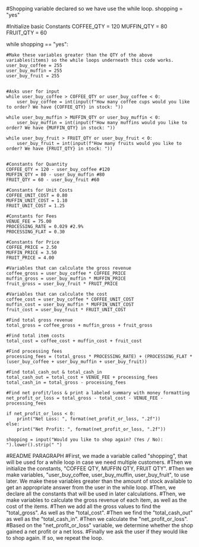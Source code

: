 #Shopping variable declared so we have use the while loop.
shopping = "yes"

#Initialize basic Constants
COFFEE_QTY = 120
MUFFIN_QTY = 80
FRUIT_QTY = 60

while shopping == "yes":

    #Make these variables greater than the QTY of the above variables(items) so the while loops underneath this code works.
    user_buy_coffee = 255
    user_buy_muffin = 255
    user_buy_fruit = 255


    #Asks user for input
    while user_buy_coffee > COFFEE_QTY or user_buy_coffee < 0:
        user_buy_coffee = int(input(f"How many coffee cups would you like to order? We have {COFFEE_QTY} in stock: "))

    while user_buy_muffin > MUFFIN_QTY or user_buy_muffin < 0:
        user_buy_muffin = int(input(f"How many muffins would you like to order? We have {MUFFIN_QTY} in stock: "))

    while user_buy_fruit > FRUIT_QTY or user_buy_fruit < 0:
        user_buy_fruit = int(input(f"How many fruits would you like to order? We have {FRUIT_QTY} in stock: "))


    #Constants for Quantity
    COFFEE_QTY = 120 - user_buy_coffee #120
    MUFFIN_QTY = 80 - user_buy_muffin #80
    FRUIT_QTY = 60 - user_buy_fruit #60

    #Constants for Unit Costs
    COFFEE_UNIT_COST = 0.80
    MUFFIN_UNIT_COST = 1.10
    FRUIT_UNIT_COST = 1.25

    #Constants for Fees
    VENUE_FEE = 75.00
    PROCESSING_RATE = 0.029 #2.9%
    PROCESSING_FLAT = 0.30

    #Constants for Price
    COFFEE_PRICE = 2.50
    MUFFIN_PRICE = 3.50
    FRUIT_PRICE = 4.00

    #Variables that can calculate the gross revenue
    coffee_gross = user_buy_coffee * COFFEE_PRICE
    muffin_gross = user_buy_muffin * MUFFIN_PRICE
    fruit_gross = user_buy_fruit * FRUIT_PRICE

    #Variables that can calculate the cost
    coffee_cost = user_buy_coffee * COFFEE_UNIT_COST
    muffin_cost = user_buy_muffin * MUFFIN_UNIT_COST
    fruit_cost = user_buy_fruit * FRUIT_UNIT_COST

    #Find total gross revenue
    total_gross = coffee_gross + muffin_gross + fruit_gross

    #Find total item costs
    total_cost = coffee_cost + muffin_cost + fruit_cost

    #Find processing fees
    processing_fees = (total_gross * PROCESSING_RATE) + (PROCESSING_FLAT * (user_buy_coffee + user_buy_muffin + user_buy_fruit))

    #Find total_cash_out & total_cash_in
    total_cash_out = total_cost + VENUE_FEE + processing_fees
    total_cash_in = total_gross - processing_fees

    #Find net profit/loss & print a labeled summary with money formatting
    net_profit_or_loss = total_gross - total_cost - VENUE_FEE - processing_fees

    if net_profit_or_loss < 0:
        print("Net Loss: ", format(net_profit_or_loss, ".2f"))
    else:
        print("Net Profit: ", format(net_profit_or_loss, ".2f"))

    shopping = input("Would you like to shop again? (Yes / No): ").lower().strip(" ")





#README PARAGRAPH
#First, we made a variable called "shopping", that will be used for a while loop in case we need multiple customers.
#Then we initialize the constants, "COFFEE QTY, MUFFIN QTY, FRUIT QTY".
#Then we make variables, "user_buy_coffee, user_buy_muffin, user_buy_fruit", to use later. We make these variables greater than the amount of stock available to get an appropriate answer from the user in the while loop.
#Then, we declare all the constants that will be used in later calculations. 
#Then, we make variables to calculate the gross revenue of each item, as well as the cost of the items.
#Then we add all the gross values to find the "total_gross". As well as the "total_cost".
#Then we find the "total_cash_out" as well as the "total_cash_in".
#Then we calculate the "net_profit_or_loss".
#Based on the "net_profit_or_loss" variable, we determine whether the shop gained a net profit or a net loss.
#Finally we ask the user if they would like to shop again. If so, we repeat the loop.
